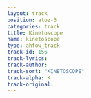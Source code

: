 ```yaml
---
layout: track
position: atoz-3
categories: track
title: Kinetoscope
name: kinetoscope
type: ahfow_track
track-id: 156
track-lyrics: 
track-author: 
track-sort: "KINETOSCOPE"
track-alpha: K
track-original: 
---
```

